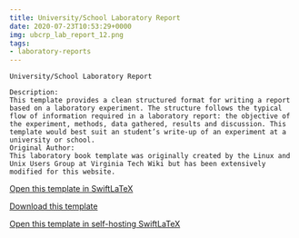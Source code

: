 ```yaml
---
title: University/School Laboratory Report
date: 2020-07-23T10:53:29+0000
img: ubcrp_lab_report_12.png
tags:
- laboratory-reports
---
```

```
University/School Laboratory Report

Description:
This template provides a clean structured format for writing a report based on a laboratory experiment. The structure follows the typical flow of information required in a laboratory report: the objective of the experiment, methods, data gathered, results and discussion. This template would best suit an student’s write-up of an experiment at a university or school.
Original Author:
This laboratory book template was originally created by the Linux and Unix Users Group at Virginia Tech Wiki but has been extensively modified for this website.
```
[Open this template in SwiftLaTeX](https://www.swiftlatex.com/project.html?import=https://swiftlatex.github.io/LaTeXBoilerPlate/zips/alwaw_lab_report_1.zip&import_name=University/School%20Laboratory%20Report)

[Download this template](https://swiftlatex.github.io/LaTeXBoilerPlate/zips/alwaw_lab_report_1.zip)

[Open this template in self-hosting SwiftLaTeX](http://localhost:3011/project.html?import=https://swiftlatex.github.io/LaTeXBoilerPlate/zips/alwaw_lab_report_1.zip&import_name=University/School%20Laboratory%20Report)

